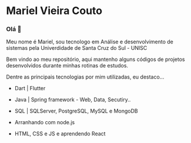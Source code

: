 
# Mariel Vieira Couto

### Olá 👋
Meu nome é Mariel, sou tecnologo em Análise e desenvolvimento de sistemas pela Univerdidade de Santa Cruz do Sul - UNISC

Bem vindo ao meu repositório, aqui mantenho alguns códigos de projetos desenvolvidos durante minhas rotinas de estudos.

Dentre as principais tecnologias por mim utilizadas, eu destaco...
  - Dart | Flutter
  - Java | Spring framework - Web, Data, Secutiry..
  - SQL | SQLServer, PostgreSQL, MySQL e MongoDB
  
  - Arranhando com node.js
  - HTML, CSS e JS e aprendendo React
  
  
